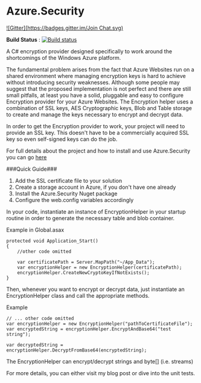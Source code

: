 Azure.Security
==============

[![Gitter](https://badges.gitter.im/Join Chat.svg)](https://gitter.im/cmatskas/Azure.Security?utm_source=badge&utm_medium=badge&utm_campaign=pr-badge&utm_content=badge)

**Build Status** : [![Build status](https://ci.appveyor.com/api/projects/status/fyb9bs6e2d8w8xtn)](https://ci.appveyor.com/project/cmatskas/azure-security)

A C# encryption provider designed specifically to work around the shortcomings of the Windows Azure platform.

The fundamental problem arises from the fact that Azure Websites run on a shared environment where managing encryption keys is hard to achieve without introducing security weaknesses. Although some people may suggest that the proposed implementation is not perfect and there are still small pitfalls, at least you have a solid, pluggable and easy to configure Encryption provider for your Azure Websites. The Encryption helper uses a combination of SSL keys, AES Cryptographic keys, Blob and Table storage to create and manage the keys necessary to encrypt and decrypt data.

In order to get the Encryption provider to work, your project will need to provide an SSL key. This doesn't have to be a commercially acquired SSL key so even self-signed keys can do the job.

For full details about the project and how to install and use Azure.Security you can go [here](https://cmatskas.com/a-c-encryption-provider-for-azure-websites/)

###Quick Guide###

1. Add the SSL certificate file to your solution
2. Create a storage account in Azure, if you don't have one already
3. Install the Azure.Security Nuget package
4. Configure the web.config variables accordingly

In your code, instantiate an instance of EncryptionHelper in your startup routine in order to generate the necessary table and blob container.

Example in Global.asax
```
protected void Application_Start()
{
 	//other code omitted
 
 	var certificatePath = Server.MapPath("~/App_Data");
 	var encryptionHelper = new EncryptionHelper(certificatePath);
 	encryptionHelper.CreateNewCryptoKeyIfNotExists();
}
```

Then, whenever you want to encrypt or decrypt data, just instantiate an EncryptionHelper class and call the appropriate methods.

Example
```
// ... other code omitted
var encryptionHelper = new EncryptionHelper("pathToCertificateFile");
var encryptedString = encryptionHelper.EncryptAndBase64("test string");

var decryptedString = encryptionHelper.DecryptFromBase64(encryptedString);
```

The EncryptionHelper can encrypt/decrypt strings and byte[] (i.e. streams)

For more details, you can either visit my blog post or dive into the unit tests.

